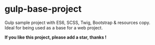 # gulp-base-project

Gulp sample project with ES6, SCSS, Twig, Bootstrap & resources copy.<br />
Ideal for being used as a base for a web project.

**If you like this project, please add a star, thanks !**